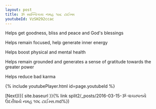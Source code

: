 ```yaml
---
layout: post
title: ૐ સાત્ત્વિકાય નમહ ૧૦૮ ટાઈમ્સ
youtubeId: VzSH292ccac
---
```

 
 
Helps get goodness, bliss and peace and God's blessings
 
Helps remain focused, help generate inner energy 
 
Helps boost physical and mental health 
 
Helps remain grounded and generates a sense of gratitude towards the greater power 
 
Helps reduce bad karma
 
 
 
 


{% include youtubePlayer.html id=page.youtubeId %}
 
[Next]({{ site.baseurl }}{% link  split2/_posts/2016-03-15-ૐ વાચસ્પતયે ઉંદરીધાયે નમહ ૧૦૮ ટાઈમ્સ.md%})
 
